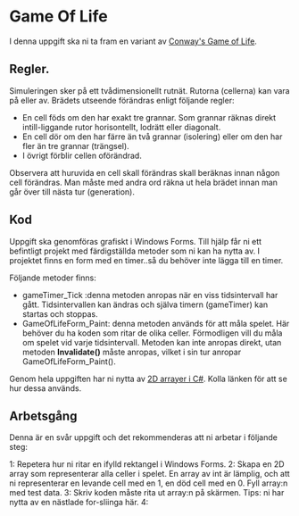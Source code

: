 # Game Of Life

I denna uppgift ska ni ta fram en variant av [Conway's Game of Life](https://en.wikipedia.org/wiki/Conway%27s_Game_of_Life).

## Regler.

Simuleringen sker på ett tvådimensionellt rutnät. Rutorna (cellerna) kan vara på eller av. Brädets utseende förändras enligt följande regler:

+ En cell föds om den har exakt tre grannar. Som grannar räknas direkt intill-liggande rutor horisontellt, lodrätt eller diagonalt.
+ En cell dör om den har färre än två grannar (isolering) eller om den har fler än tre grannar (trängsel).
+ I övrigt förblir cellen oförändrad. 

Observera att huruvida en cell skall förändras skall beräknas innan någon cell förändras. Man måste med andra ord räkna ut hela brädet innan man går över till nästa tur (generation).

## Kod
Uppgift ska genomföras grafiskt i Windows Forms. Till hjälp får ni ett befintligt projekt med färdigställda metoder som ni kan ha nytta av. I projektet finns en form med en timer..så du behöver inte lägga till en timer. 

Följande metoder finns:

+ gameTimer_Tick :denna metoden anropas när en viss tidsintervall har gått. Tidsintervallen kan ändras och själva timern (gameTimer) kan startas och stoppas.
+ GameOfLifeForm_Paint: denna metoden används för att måla spelet. Här behöver du ha koden som ritar de olika celler. Förmodligen vill du måla om spelet vid varje tidsintervall. Metoden kan inte anropas direkt, utan metoden **Invalidate()** måste anropas, vilket i sin tur anropar GameOfLifeForm_Paint().   

Genom hela uppgiften har ni nytta av [2D arrayer i C#](https://docs.microsoft.com/en-us/dotnet/csharp/programming-guide/arrays/multidimensional-arrays). Kolla länken för att se hur dessa används.

## Arbetsgång

Denna är en svår uppgift och det rekommenderas att ni arbetar i följande steg:

1: Repetera hur ni ritar en ifylld rektangel i Windows Forms.
2: Skapa en 2D array som representerar alla celler i spelet. En array av int är lämplig, och att ni representerar en levande cell med en 1, en död cell med en 0. Fyll array:n med test data.
3: Skriv koden måste rita ut array:n på skärmen. Tips: ni har nytta av en nästlade for-sliinga här.
4: 


